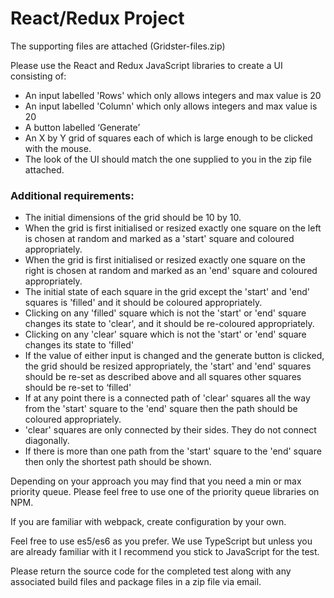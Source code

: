 # React/Redux Project
The supporting files are attached (Gridster-files.zip)

Please use the React and Redux JavaScript libraries to create a UI consisting of:
* An input labelled 'Rows' which only allows integers and max value is 20
* An input labelled 'Column' which only allows integers and max value is 20
* A button labelled ‘Generate’
* An X by Y grid of squares each of which is large enough to be clicked with the mouse.
* The look of the UI should match the one supplied to you in the zip file attached.

### Additional requirements:
* The initial dimensions of the grid should be 10 by 10.
* When the grid is first initialised or resized exactly one square on the left is chosen at random and marked as a 'start' square and coloured appropriately.
* When the grid is first initialised or resized exactly one square on the right is chosen at random and marked as an 'end' square and coloured appropriately.
* The initial state of each square in the grid except the 'start' and 'end' squares is 'filled' and it should be coloured appropriately.
* Clicking on any 'filled' square which is not the 'start' or 'end' square changes its state to 'clear', and it should be re-coloured appropriately.
* Clicking on any 'clear' square which is not the 'start' or 'end' square changes its state to 'filled'
* If the value of either input is changed and the generate button is clicked, the grid should be resized appropriately, the 'start' and 'end' squares should be re-set as described above and all squares other squares should be re-set to ‘filled'
* If at any point there is a connected path of 'clear' squares all the way from the 'start' square to the 'end' square then the path should be coloured appropriately.
* 'clear' squares are only connected by their sides. They do not connect diagonally.
* If there is more than one path from the 'start' square to the 'end' square then only the shortest path should be shown.

Depending on your approach you may find that you need a min or max priority queue. Please feel free to use one of the priority queue libraries on NPM.

If you are familiar with webpack, create configuration by your own.

Feel free to use es5/es6 as you prefer. We use TypeScript but unless you are already familiar with it I recommend you stick to JavaScript for the test.

Please return the source code for the completed test along with any associated build files and package files in a zip file via email.
